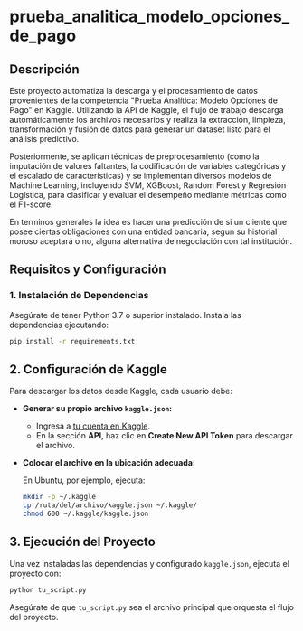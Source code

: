 # prueba_analitica_modelo_opciones_de_pago

## Descripción

Este proyecto automatiza la descarga y el procesamiento de datos provenientes de la competencia "Prueba Analítica: Modelo Opciones de Pago" en Kaggle. Utilizando la API de Kaggle, el flujo de trabajo descarga automáticamente los archivos necesarios y realiza la extracción, limpieza, transformación y fusión de datos para generar un dataset listo para el análisis predictivo.

Posteriormente, se aplican técnicas de preprocesamiento (como la imputación de valores faltantes, la codificación de variables categóricas y el escalado de características) y se implementan diversos modelos de Machine Learning, incluyendo SVM, XGBoost, Random Forest y Regresión Logística, para clasificar y evaluar el desempeño mediante métricas como el F1-score.

En terminos generales la idea es hacer una predicción de si un cliente que posee ciertas obligaciones con una entidad bancaria, segun su historial moroso aceptará o no, alguna alternativa de negociación con tal institución. 


## Requisitos y Configuración

### 1. Instalación de Dependencias

Asegúrate de tener Python 3.7 o superior instalado. Instala las dependencias ejecutando:

```bash
pip install -r requirements.txt
```
## 2. Configuración de Kaggle

Para descargar los datos desde Kaggle, cada usuario debe:

- **Generar su propio archivo `kaggle.json`:**
  - Ingresa a [tu cuenta en Kaggle](https://www.kaggle.com/account).
  - En la sección **API**, haz clic en **Create New API Token** para descargar el archivo.

- **Colocar el archivo en la ubicación adecuada:**

  En Ubuntu, por ejemplo, ejecuta:
  
  ```bash
  mkdir -p ~/.kaggle
  cp /ruta/del/archivo/kaggle.json ~/.kaggle/
  chmod 600 ~/.kaggle/kaggle.json
  ```

## 3. Ejecución del Proyecto

Una vez instaladas las dependencias y configurado `kaggle.json`, ejecuta el proyecto con:

```bash
python tu_script.py
```

Asegúrate de que `tu_script.py` sea el archivo principal que orquesta el flujo del proyecto.
